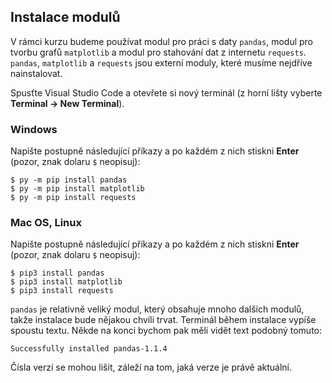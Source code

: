 ## Instalace modulů

V rámci kurzu budeme používat modul pro práci s daty `pandas`, modul pro tvorbu grafů `matplotlib` a modul pro stahování dat z internetu `requests`. `pandas`, `matplotlib` a `requests` jsou externí moduly, které musíme nejdříve nainstalovat.

Spusťte Visual Studio Code a otevřete si nový terminál (z horní lišty vyberte **Terminal → New Terminal**).

### Windows
Napište postupně následující příkazy a po každém z nich stiskni **Enter** (pozor, znak dolaru `$` neopisuj):

```shell
$ py -m pip install pandas
$ py -m pip install matplotlib
$ py -m pip install requests
```

### Mac OS, Linux
Napište postupně následující příkazy a po každém z nich stiskni **Enter** (pozor, znak dolaru `$` neopisuj):

```shell
$ pip3 install pandas
$ pip3 install matplotlib
$ pip3 install requests
```

`pandas` je relativně veliký modul, který obsahuje mnoho dalších modulů, takže instalace bude nějakou chvíli trvat. Terminál během instalace vypíše spoustu textu. Někde na konci bychom pak měli vidět text podobný tomuto:

```shell
Successfully installed pandas-1.1.4
```

Čísla verzí se mohou lišit, záleží na tom, jaká verze je právě aktuální. 